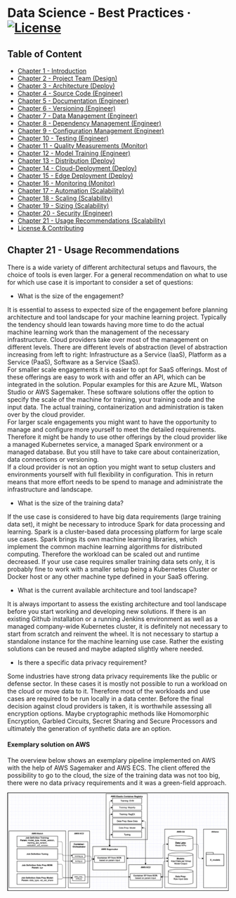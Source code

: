 # Data Science - Best Practices &middot; [![License](https://img.shields.io/badge/license-CC%20BY%204.0-blue)](./LICENSE.txt)

## Table of Content

- [Chapter 1 - Introduction](./readme.md#chapter-1---introduction)
- [Chapter 2 - Project Team (Design)](./project_team.md#chapter-2---project-team)
- [Chapter 3 - Architecture (Deploy)](./architecture.md#chapter-3---architecture)
- [Chapter 4 - Source Code (Engineer)](./source_code.md#chapter-4---source-code)
- [Chapter 5 - Documentation (Engineer)](./documentation.md#chapter-5---documentation)
- [Chapter 6 - Versioning (Engineer)](./versioning.md#chapter-6---versioning)
- [Chapter 7 - Data Management (Engineer)](./data_management.md#chapter-7---data-management)
- [Chapter 8 - Dependency Management (Engineer)](./dependency_management.md#chapter-8---dependency-management)
- [Chapter 9 - Configuration Management (Engineer)](./configuration_management.md#chapter-9---configuration-management)
- [Chapter 10 - Testing (Engineer)](./testing.md#chapter-10---testing)
- [Chapter 11 - Quality Measurements (Monitor)](./quality_measurements.md#chapter-11---quality-measurements)
- [Chapter 12 - Model Training (Engineer)](./model_training.md#chapter-12---model-training)
- [Chapter 13 - Distribution (Deploy)](./distribution.md#chapter-13---distribution)
- [Chapter 14 - Cloud-Deployment (Deploy)](./cloud_deployment.md#chapter-14---cloud-deployment)
- [Chapter 15 - Edge Deployment (Deploy)](./edge_deployment.md#chapter-15---edge-deployment)
- [Chapter 16 - Monitoring (Monitor)](./monitoring.md#chapter-16---monitoring)
- [Chapter 17 - Automation (Scalability)](./automation.md#chapter-17---automation)
- [Chapter 18 - Scaling (Scalability)](./scaling.md#chapter-18---scaling)
- [Chapter 19 - Sizing (Scalability)](./sizing.md#chapter-19---sizing)
- [Chapter 20 - Security (Engineer)](./security.md#chapter-20---security)
- [Chapter 21 - Usage Recommendations (Scalability)](./recommendation.md#chapter-21---usage-recommendations)
- [License & Contributing](./license.md)

## Chapter 21 - Usage Recommendations

There is a wide variety of different architectural setups and flavours, the choice of tools is even larger. 
For a general recommendation on what to use for which use case it is important to consider a set of questions: 

- What is the size of the engagement?

It is essential to assess to expected size of the engagement before planning architecture and tool landscape for your
machine learning project. Typically the tendency should lean towards having more time to do the actual machine learning
work than the management of the necessary infrastructure. Cloud providers take over most of the management on different 
levels. There are different levels of abstraction (level of abstraction increasing from left to right:
Infrastructure as a Service (IaaS), Platform as a Service (PaaS), Software as a Service (SaaS).  
For smaller scale engagements it is easier to opt for SaaS offerings. Most of these offerings are easy to work with and 
offer an API, which can be integrated in the solution. Popular examples for this are Azure ML, Watson Studio or AWS 
Sagemaker. These software solutions offer the option to specify the scale of the machine for training, your training code
and the input data. The actual training, containerization and administration is taken over by the cloud provider.  
For larger scale engagements you might want to have the opportunity to manage and configure more yourself to meet the
detailed requirements. Therefore it might be handy to use other offerings by the cloud provider like a managed
Kubernetes service, a managed Spark environment or a managed database. But you still have to take care about containerization, 
data connections or versioning.  
If a cloud provider is not an option you might want to setup clusters and environments yourself with full flexibility
in configuration. This in return means that more effort needs to be spend to manage and administrate the infrastructure
and landscape.
 
- What is the size of the training data?

If the use case is considered to have big data requirements (large training data set), it might be necessary to introduce
Spark for data processing and learning. Spark is a cluster-based data processing platform for large scale use cases.
Spark brings its own machine learning libraries, which implement the common machine learning algorithms for distributed
computing. Therefore the workload can be scaled out and runtime decreased.
If your use case requires smaller training data sets only, it is probably fine to work with a smaller setup being a 
Kubernetes Cluster or Docker host or any other machine type defined in your SaaS offering.
  
- What is the current available architecture and tool landscape?

It is always important to assess the existing architecture and tool landscape before you start working and developing new
solutions. If there is an existing Github installation or a running Jenkins environment as well as a managed company-wide
Kubernetes cluster, it is definitely not necessary to start from scratch and reinvent the wheel. It is not necessary 
to startup a standalone instance for the machine learning use case. Rather the existing solutions can be reused and 
maybe adapted slightly where needed. 

- Is there a specific data privacy requirement?

Some industries have strong data privacy requirements like the public or defense sector. In these cases it is mostly
not possible to run a workload on the cloud or move data to it. Therefore most of the workloads and use cases are required
to be run locally in a data center. Before the final decision against cloud providers is taken, it is worthwhile assessing
all encryption options. Maybe cryptographic methods like Homomorphic Encryption, Garbled Circuits, 
Secret Sharing and Secure Processors and ultimately the generation of synthetic data are an option.

#### Exemplary solution on AWS

The overview below shows an exemplary pipeline implemented on AWS with the help of AWS Sagemaker and AWS ECS.
The client offered the possibility to go to the cloud, the size of the training data was not too big, there were no 
data privacy requirements and it was a green-field approach.

![Pipeline_example_AWS](./res/img/Pipeline_example_AWS.png)
